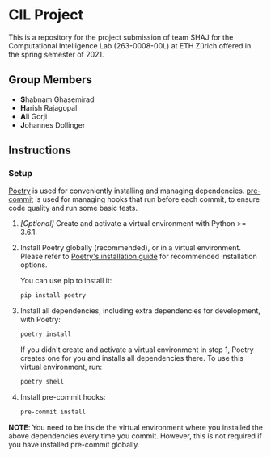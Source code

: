 # CIL Project

This is a repository for the project submission of team SHAJ for the Computational Intelligence Lab (263-0008-00L) at ETH Zürich offered in the spring semester of 2021.

## Group Members
* **S**habnam Ghasemirad
* **H**arish Rajagopal
* **A**li Gorji
* **J**ohannes Dollinger

## Instructions

### Setup
[Poetry](https://python-poetry.org/) is used for conveniently installing and managing dependencies.
[pre-commit](https://pre-commit.com/) is used for managing hooks that run before each commit, to ensure code quality and run some basic tests.

1. *[Optional]* Create and activate a virtual environment with Python >= 3.6.1.

2. Install Poetry globally (recommended), or in a virtual environment.
    Please refer to [Poetry's installation guide](https://python-poetry.org/docs/#installation) for recommended installation options.

    You can use pip to install it:
    ```sh
    pip install poetry
    ```

3. Install all dependencies, including extra dependencies for development, with Poetry:
    ```sh
    poetry install
    ```

    If you didn't create and activate a virtual environment in step 1, Poetry creates one for you and installs all dependencies there.
    To use this virtual environment, run:
    ```sh
    poetry shell
    ```

4. Install pre-commit hooks:
    ```sh
    pre-commit install
    ```

**NOTE**: You need to be inside the virtual environment where you installed the above dependencies every time you commit.
However, this is not required if you have installed pre-commit globally.
